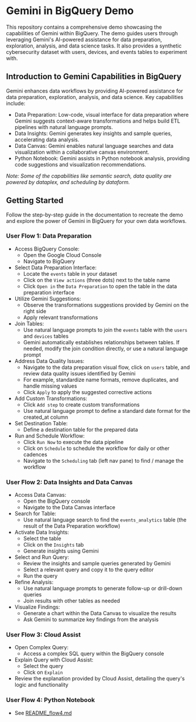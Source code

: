 # Gemini in BigQuery Demo

This repository contains a comprehensive demo showcasing the capabilities of Gemini within BigQuery. The demo guides users through leveraging Gemini's AI-powered assistance for data preparation, exploration, analysis, and data science tasks.  It also provides a synthetic cybersecurity dataset with users, devices, and events tables to experiment with.

## Introduction to Gemini Capabilities in BigQuery

Gemini enhances data workflows by providing AI-powered assistance for data preparation, exploration, analysis, and data science. Key capabilities include:

* Data Preparation: Low-code, visual interface for data preparation where Gemini suggests context-aware transformations and helps build ETL pipelines with natural language prompts.
* Data Insights: Gemini generates key insights and sample queries, accelerating data analysis.
* Data Canvas: Gemini enables natural language searches and data visualization within a collaborative canvas environment.
* Python Notebook: Gemini assists in Python notebook analysis, providing code suggestions and visualization recommendations.

_Note: Some of the capabilities like semantic search, data quality are powered by dataplex, and scheduling by dataform._

## Getting Started

Follow the step-by-step guide in the documentation to recreate the demo and explore the power of Gemini in BigQuery for your own data workflows.

### User Flow 1: Data Preparation
- Access BigQuery Console:
  - Open the Google Cloud Console
  - Navigate to BigQuery
- Select Data Preparation Interface:
  - Locate the `events` table in your dataset
  - Click on the `View actions` (three dots) next to the table name
  - Click `Open in` the `Data Preparation` to open the table in the data preparation interface
- Utilize Gemini Suggestions:
  - Observe the transformations suggestions provided by Gemini on the right side
  - Apply relevant transformations
- Join Tables:
  - Use natural language prompts to join the `events` table with the `users` and `devices` tables
  - Gemini automatically establishes relationships between tables. If needed, modify the join condition directly, or use a natural language prompt
- Address Data Quality Issues:
  - Navigate to the data preparation visual flow, click on `users` table, and review data quality issues identified by Gemini
  - For example, standardize name formats, remove duplicates, and handle missing values
  - Click `Apply` to apply the suggested corrective actions
- Add Custom Transformations:
  - Click `Add step` to create custom transformations
  - Use natural language prompt to define a standard date format for the created_at column
- Set Destination Table:
  - Define a destination table for the prepared data
- Run and Schedule Workflow:
  - Click `Run Now` to execute the data pipeline
  - Click on `Schedule` to schedule the workflow for daily or other cadences
  - Navigate to the `Scheduling` tab (left nav pane) to find / manage the workflow

### User Flow 2: Data Insights and Data Canvas
- Access Data Canvas:
  - Open the BigQuery console
  - Navigate to the Data Canvas interface
- Search for Table:
  - Use natural language search to find the `events_analytics` table (the result of the Data Preparation workflow)
- Activate Data Insights:
  - Select the table
  - Click on the `Insights` tab
  - Generate insights using Gemini
- Select and Run Query:
  - Review the insights and sample queries generated by Gemini
  - Select a relevant query and copy it to the query editor
  - Run the query
- Refine Analysis:
  - Use natural language prompts to generate follow-up or drill-down queries
  - Join results with other tables as needed
- Visualize Findings:
  - Generate a chart within the Data Canvas to visualize the results
  - Ask Gemini to summarize key findings from the analysis

### User Flow 3: Cloud Assist
- Open Complex Query:
  - Access a complex SQL query within the BigQuery console
- Explain Query with Cloud Assist:
  - Select the query
  - Click on `Explain`
- Review the explanation provided by Cloud Assist, detailing the query's logic and functionality

### User Flow 4: Python Notebook
- See [README_flow4.md](https://github.com/p-sama/gemini-in-bq/blob/main/README_flow4.md)



